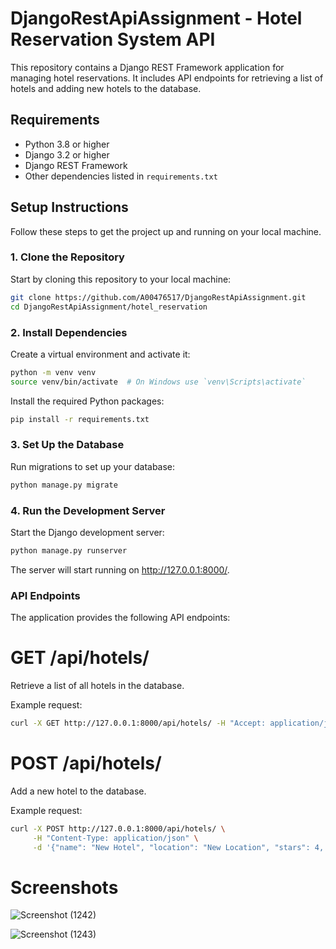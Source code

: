 # DjangoRestApiAssignment - Hotel Reservation System API

This repository contains a Django REST Framework application for managing hotel reservations. It includes API endpoints for retrieving a list of hotels and adding new hotels to the database.

## Requirements

- Python 3.8 or higher
- Django 3.2 or higher
- Django REST Framework
- Other dependencies listed in `requirements.txt`

## Setup Instructions

Follow these steps to get the project up and running on your local machine.

### 1. Clone the Repository

Start by cloning this repository to your local machine:

```bash
git clone https://github.com/A00476517/DjangoRestApiAssignment.git
cd DjangoRestApiAssignment/hotel_reservation
```

### 2. Install Dependencies

Create a virtual environment and activate it:

```bash
python -m venv venv
source venv/bin/activate  # On Windows use `venv\Scripts\activate`
```

Install the required Python packages:

```bash
pip install -r requirements.txt
```

### 3. Set Up the Database

Run migrations to set up your database:

```bash
python manage.py migrate
```

### 4. Run the Development Server

Start the Django development server:

```bash
python manage.py runserver
```
The server will start running on http://127.0.0.1:8000/.

### API Endpoints
The application provides the following API endpoints:

# GET /api/hotels/
Retrieve a list of all hotels in the database.

Example request:
```bash
curl -X GET http://127.0.0.1:8000/api/hotels/ -H "Accept: application/json"
```

# POST /api/hotels/

Add a new hotel to the database.

Example request:
```bash
curl -X POST http://127.0.0.1:8000/api/hotels/ \
     -H "Content-Type: application/json" \
     -d '{"name": "New Hotel", "location": "New Location", "stars": 4, "total_rooms": 75}'
```
# Screenshots
![Screenshot (1242)](https://github.com/A00476517/DjangoRestApiAssignment/assets/144840145/8253916e-ea0c-4d52-9f48-b818aa55b036)

![Screenshot (1243)](https://github.com/A00476517/DjangoRestApiAssignment/assets/144840145/16767ecb-3910-46a7-9517-cf04d88a708f)

